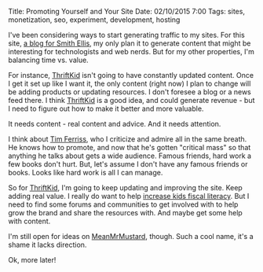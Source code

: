 Title: Promoting Yourself and Your Site
Date: 02/10/2015 7:00
Tags: sites, monetization, seo, experiment, development, hosting

I've been considering ways to start generating traffic to my sites.  For this site, [a blog for Smith Ellis][1], my only plan it to generate content that might be interesting for technologists and web nerds.  But for my other properties, I'm balancing time vs. value.

For instance, [ThriftKid][3] isn't going to have constantly updated content.  Once I get it set up like I want it, the only content (right now) I plan to change will be adding products or updating resources.  I don't foresee a blog or a news feed there.  I think [ThriftKid][3] is a good idea, and could generate revenue - but I need to figure out how to make it better and more valuable.  

It needs content - real content and advice.  And it needs attention.

I think about [Tim Ferriss][6], who I criticize and admire all in the same breath.  He knows how to promote, and now that he's gotten "critical mass" so that anything he talks about gets a wide audience.  Famous friends, hard work a few books don't hurt.  But, let's assume I don't have any famous friends or books.  Looks like hard work is all I can manage.

So for [ThriftKid][3], I'm going to keep updating and improving the site.  Keep adding real value.  I really do want to help [increase kids fiscal literacy][3].  But I need to find some forums and communities to get involved with to help grow the brand and share the resources with.  And maybe get some help with content.

I'm still open for ideas on [MeanMrMustard][5], though.  Such a cool name, it's a shame it lacks direction.

Ok, more later!

[1]: http://smithellis.com/	"Smith Ellis"
[2]: http://nerdpocalypse.com/	"Nerdpocalypse"
[3]: http://thriftkid.com/	"ThriftKid"
[4]: http://lunchpal.com/	"LunchPal"
[5]: http://meanmurmustard.com/	"MeanMrMustard"
[6]: http://fourhourworkweek.com/blog/ "Tim Ferriss"
